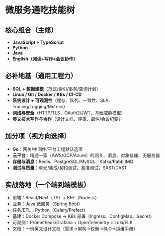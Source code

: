 # 微服务通吃技能树

## 核心组合（主修）

- **JavaScript + TypeScript**
- **Python**
- **Java**
- **English（阅读+写作+会议协作）**

## 必补地基（通用工程力）

- **SQL + 数据建模**（范式/索引/事务/查询计划）
- **Linux / Git / Docker / K8s / CI-CD**
- **系统设计 + 可观测性**（缓存、队列、一致性、SLA、Tracing/Logging/Metrics）
- **网络与安全**（HTTP/TLS、OAuth2/JWT、基础威胁模型）
- **英文技术写作与协作**（设计文档、评审、邮件/会议纪要）

## 加分项（视方向选择）

- **Go**：网关/中间件/平台工程默认选项
- **云平台**：精通一家（AWS/GCP/Azure）的网关、消息、对象存储、无服务器
- **存储与消息**：Redis、PostgreSQL/MySQL、Kafka/RabbitMQ
- **测试与质量**：单元/集成/契约测试，基准测试，SAST/DAST

## 实战落地（一个端到端模板）

- 前端：React/Next（TS）+ BFF（Node.js）
- 业务：Java 微服务（Spring Boot）
- 任务/ETL：Python（Celery/Prefect）
- 基建：Docker Compose → K8s 部署（Ingress、ConfigMap、Secret）
- 可观测：Prometheus/Grafana + OpenTelemetry + Loki/ELK
- 文档：一份英文设计文档（需求→架构→权衡→SLO→运维手册）